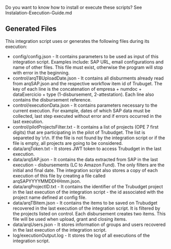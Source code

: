 Do you want to know how to install or execute these scripts? See Instalation-Execution-Guide.md


## Generated Files

This integration script uses or generates the following files during its execution:

* config/config.json - It contains parameters to be used as input of this integration script. Examples include: SAP URL, email configurations and name of other files. This file must exist, otherwise the program will stop with error in the beginning.
* control/arqTBUploadDate.json - It contains all disburments already read from arqSAP.json and the respective workflow item id of Trubuget. The key of each line is the concatenation of empresa + numdoc + dataExercicio + type (1-disbursement, 2-attestation). Each line also contains the disbursement reference.
* control/executionData.json - It contains parameters necessary to the current execution. For example, dates of which SAP data must be collected, last step executed without error and if errors occurred in the last execution. 
* control/pilotProjectsFilter.txt - It contains a list of projects (OPE 7 first digits) that are participating in the pilot of Trubudget. The list is separeted by \r\n. If the file is not found by the integration script or if the file is empty, all projects are going to be considered. 
* data/arqToken.txt - It stores JWT token to access Trubudget in the last execution.
* data/arqSAP.json - It contains the data extracted from SAP in the last execution - disbursements (LC to Amazon Fund). The only filters are the initial and final date. The integration script also stores a copy of each execution of this file by creating a file called arqSAPYYYYMMDDHHmm.json.
* data/arqProjectID.txt - It contains the identifier of the Trubudget project in the last execution of the  integration script - the id associated with the project name defined at config file.
* data/arqTBitem.json - It contains the items to be saved on Trubudget recovered in the last execution of the integration script. It is filtered by the projects listed on control. Each disbursement creates two items. This file will be used when upload, grant and closing items.
* data/arqUsers.json - It stores information of groups and users recovered in the last execution of the integration script.
* log/executionOutput.log - It stores the log of all executions of the integration script. 
